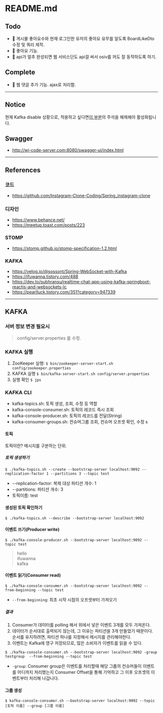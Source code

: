 # README.md
## Todo
- 🎈 게시물 좋아요수와 현재 로그인한 유저의 좋아요 유무를 알도록 BoardLikeDto 수정 및 쿼리 제작.
- 🎈 좋아요 기능.
- 🎈 api가 얼추 완성되면 웹 서비스단도 api걸 써서 osiv를 꺼도 잘 동작하도록 하기.

## Complete
- 💎 웹 댓글 추가 기능. ajax로 처리함.

---

## Notice
현재 Kafka disable 상황으로, 적용하고 싶다면[이 부분](https://github.com/poby123/studySpring/blob/1c12cedd19d5b6c053875b6cb55d95eb2e3bcc52/instagram/src/main/java/com/example/demo/config/kafka/KafkaConsumer.java#L22)의 주석을 해제해야 활성화됩니다.

## Swagger
- http://wj-code-server.com:8080/swagger-ui/index.html

---

## References
### 코드
- https://github.com/Instagram-Clone-Coding/Spring_instagram-clone

### 디자인
- https://www.behance.net/
- https://meetup.toast.com/posts/223

### STOMP
- https://stomp.github.io/stomp-specification-1.2.html 

### KAFKA
- https://velog.io/@sossont/Spring-WebSocket-with-Kafka
- https://ifuwanna.tistory.com/488
- https://dev.to/subhransu/realtime-chat-app-using-kafka-springboot-reactjs-and-websockets-lc
- https://pearlluck.tistory.com/351?category=947339

---

## KAFKA
### 서버 정보 변경 필요시
> config/server.properties 를 수정.

### KAFKA 실행
1. ZooKeeper 실행: `$ bin/zookeeper-server-start.sh config/zookeeper.properties`
2. KAFKA 실행 `$ bin/kafka-server-start.sh config/server.properties`
3. 실행 확인 `$ jps`


### KAFKA CLI
- kafka-topics.sh: 토픽 생성, 조회, 수정 등 역할
- kafka-console-consumer.sh: 토픽의 레코드 즉시 조회
- kafka-console-producer.sh: 토픽의 레코드를 전달(String)
- kafka-consumer-groups.sh: 컨슈머그룹 조회, 컨슈머 오프셋 확인, 수정
s

#### 토픽
  토픽이란? 메시지를 구분하는 단위.
  ##### 토픽 생성하기
  ```shell
  $ ./kafka-topics.sh --create --bootstrap-server localhost:9092 --replication-factor 1 --partitions 3 --topic test
  ```
   - --replication-factor: 복제 대상 파티션 개수: 1
   -  --partitions: 파티션 개수: 3
   -  토픽이름: test

#### 생성된 토픽 확인하기
  ```shell
  $ ./kafka-topics.sh --describe --bootstrap-server localhost:9092
  ```

#### 이벤트 쓰기(Producer write)
  ```shell
  $ ./kafka-console-producer.sh --bootstrap-server localhost:9092 --topic test
  ```
  > hello </br>
  > ifuwanna </br>
  > kafka


#### 이벤트 읽기(Consumer read)
  ```shell
  $ ./kafka-console-consumer.sh --bootstrap-server localhost:9092 --from-beginning --topic test
  ```
  -  `--from-beginning`: 최초 시작 시점의 오프셋부터 가져오기
  ##### 결과
  1. Consumer가 데이터를 polling 해서 위에서 넣은 이벤트 3개를 모두 가져온다.
  2. 데이터가 순서대로 출력되지 않는데, 그 이유는 파티션을 3개 만들었기 때문이다. 순서를 유지하려면, 파티션 하나를 지정해서 메시지를 관리해야한다.
  3. 이벤트는 Kafka에 영구 저장되므로, 많은 소비자가 이벤트를 읽을 수 있다.

  ```shell
  $ ./kafka-console-consumer.sh --bootstrap-server localhost:9092 -group testgroup  --from-beginning --topic test
  ```
  -  `-group`: Consumer group은 이벤트를 처리할때 해당 그룹의 컨슈머들이 이벤트를 어디까지 처리했는지 Consumer Offset을 통해 기억하고 그 이후 오프셋의 이벤트부터 처리해 나갑니다.



#### 그룹 생성
  ```shell
  $ kafka-console-consumer.sh --bootstrap-server localhost:9092 --topic [토픽 이름] --group [그룹 이름]
  ```